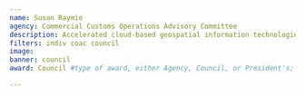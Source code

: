```yaml
---
name: Susan Raymie
agency: Commercial Customs Operations Advisory Committee
description: Accelerated cloud-based geospatial information technologies, data processing, and 2D/3D terrain database generation. Ms. Raymie’s work ensures that the Federal Government, industry, and academia have incentivized forums for innovation and technology development.
filters: indiv coac council
image: 
banner: council
award: Council #type of award, either Agency, Council, or President's; this is case sensitive so make sure to match the options listed exactly. This section generates the format of the card

---
```

